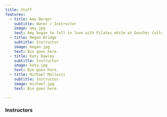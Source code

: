 ```yaml
---
title: Staff
features:
  - title: Amy Berger
    subtitle: Owner / Instructor
    image: amy.jpg
    text: Amy began to fall in love with Pilates while at Goucher College in Baltimore, MD. At Goucher, she was awarded a Pilates Certification scholarship to enroll in the Romana’s Pilates Certification program in New York City in the Summer of 2003. In this program, she endured 650+ hours of training and five exams to receive her certification. Amy returned to Goucher to teach Pilates and eventually graduated with honors with a Bachelor of Arts in Dance in 2004. Amy moved to Philadelphia in the Fall of 2005 and after having taught at more than seven studios in four states she opened Star Pilates in March of 2008. Amy loves having her own Pilates studio and loves traveling all over the country for Pilates conventions and workshops. She has also continued her love of dance having taught Modern at Goucher and performing in the Garden State Dance Festival in 2006 and 2007 as well as being a former company member of SHARP Dance Company from 2007-2011. Lastly, Amy feels very lucky to have the best Pilates clients in Philadelphia!
  - title: Megan Bridge
    subtitle: Instructor
    image: megan.jpg
    text: Bio goes here.
  - title: Katy Dawley
    subtitle: Instructor
    image: katy.jpg
    text: Bio goes here.
  - title: Michael Mallozzi
    subtitle: Instructor
    image: michael.jpg
    text: Bio goes here.

---
```


### Instructors

